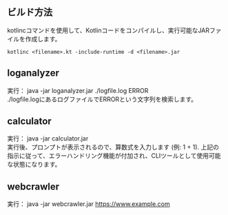 
## ビルド方法

kotlincコマンドを使用して、Kotlinコードをコンパイルし、実行可能なJARファイルを作成します。

`kotlinc <filename>.kt -include-runtime -d <filename>.jar`

## loganalyzer

実行：
java -jar loganalyzer.jar ./logfile.log ERROR
<br>
./logfile.logにあるログファイルでERRORという文字列を検索します。
<br>

## calculator

実行：
java -jar calculator.jar
<br>
実行後、プロンプトが表示されるので、算数式を入力します (例: 1 + 1).
上記の指示に従って、エラーハンドリング機能が付加され、CLIツールとして使用可能な状態になります。
<br>

## webcrawler

実行：
java -jar webcrawler.jar https://www.example.com
<br>
<br>



